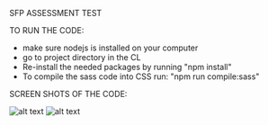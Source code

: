 SFP ASSESSMENT TEST

TO RUN THE CODE:
- make sure nodejs is installed on your computer
- go to project directory in the CL
- Re-install the needed packages by running "npm install"
- To compile the sass code into CSS run: "npm run compile:sass"

SCREEN SHOTS OF THE CODE:

![alt text](https://github.com/RawanAlfaraj/sfp/blob/master/sfp/screencapture.png)
![alt text](https://github.com/RawanAlfaraj/sfp/blob/master/sfp/screencapture--mobile.png)
